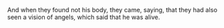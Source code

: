 And when they found not his body, they came, saying, that they had also seen a vision of angels, which said that he was alive.
